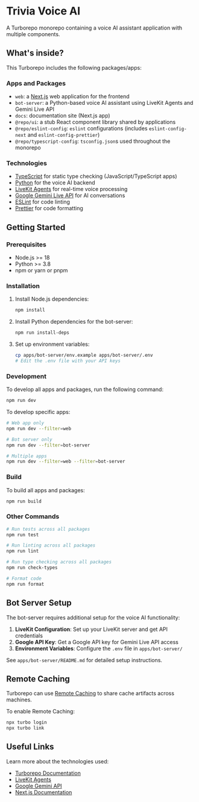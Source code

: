 # Trivia Voice AI

A Turborepo monorepo containing a voice AI assistant application with multiple components.

## What's inside?

This Turborepo includes the following packages/apps:

### Apps and Packages

- `web`: a [Next.js](https://nextjs.org/) web application for the frontend
- `bot-server`: a Python-based voice AI assistant using LiveKit Agents and Gemini Live API
- `docs`: documentation site (Next.js app)
- `@repo/ui`: a stub React component library shared by applications
- `@repo/eslint-config`: `eslint` configurations (includes `eslint-config-next` and `eslint-config-prettier`)
- `@repo/typescript-config`: `tsconfig.json`s used throughout the monorepo

### Technologies

- [TypeScript](https://www.typescriptlang.org/) for static type checking (JavaScript/TypeScript apps)
- [Python](https://www.python.org/) for the voice AI backend
- [LiveKit Agents](https://docs.livekit.io/agents/) for real-time voice processing
- [Google Gemini Live API](https://ai.google.dev/) for AI conversations
- [ESLint](https://eslint.org/) for code linting
- [Prettier](https://prettier.io) for code formatting

## Getting Started

### Prerequisites

- Node.js >= 18
- Python >= 3.8
- npm or yarn or pnpm

### Installation

1. Install Node.js dependencies:
   ```bash
   npm install
   ```

2. Install Python dependencies for the bot-server:
   ```bash
   npm run install-deps
   ```

3. Set up environment variables:
   ```bash
   cp apps/bot-server/env.example apps/bot-server/.env
   # Edit the .env file with your API keys
   ```

### Development

To develop all apps and packages, run the following command:

```bash
npm run dev
```

To develop specific apps:

```bash
# Web app only
npm run dev --filter=web

# Bot server only  
npm run dev --filter=bot-server

# Multiple apps
npm run dev --filter=web --filter=bot-server
```

### Build

To build all apps and packages:

```bash
npm run build
```

### Other Commands

```bash
# Run tests across all packages
npm run test

# Run linting across all packages
npm run lint

# Run type checking across all packages
npm run check-types

# Format code
npm run format
```

## Bot Server Setup

The bot-server requires additional setup for the voice AI functionality:

1. **LiveKit Configuration**: Set up your LiveKit server and get API credentials
2. **Google API Key**: Get a Google API key for Gemini Live API access
3. **Environment Variables**: Configure the `.env` file in `apps/bot-server/`

See `apps/bot-server/README.md` for detailed setup instructions.

## Remote Caching

Turborepo can use [Remote Caching](https://turborepo.com/docs/core-concepts/remote-caching) to share cache artifacts across machines.

To enable Remote Caching:

```bash
npx turbo login
npx turbo link
```

## Useful Links

Learn more about the technologies used:

- [Turborepo Documentation](https://turborepo.com/docs)
- [LiveKit Agents](https://docs.livekit.io/agents/)
- [Google Gemini API](https://ai.google.dev/)
- [Next.js Documentation](https://nextjs.org/docs)

